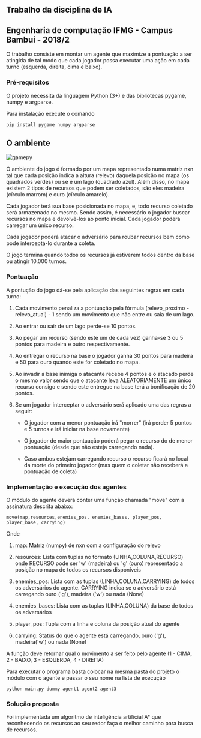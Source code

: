 ## Trabalho da disciplina de IA 
## Engenharia de computação IFMG - Campus Bambuí - 2018/2

O trabalho consiste em montar um agente que maximize a pontuação a ser atingida de tal modo que cada jogador possa executar uma ação em cada turno (esquerda, direita, cima e baixo).

### Pré-requisitos

O projeto necessita da linguagem Python (3+) e das bibliotecas pygame, numpy e argparse.

Para instalação execute o comando

`pip install pygame numpy argparse`

## O ambiente

![gamepy](https://github.com/JeanRezende/A-Star-Pygame/assets/43578359/dbaa992e-b679-4fda-9baf-c7f588dcd9fa)

O ambiente do jogo é formado por um mapa representado numa matriz nxn tal que cada posição indica a altura (relevo) daquela posição no mapa (os quadrados verdes) ou se é um lago (quadrado azul). Além disso, no mapa existem 2 tipos de recursos que podem ser coletados, são eles madeira (círculo marrom) e ouro (círculo amarelo).

Cada jogador terá sua base posicionada no mapa, e, todo recurso coletado será armazenado no mesmo. Sendo assim, é necessário o jogador buscar recursos no mapa e devolvê-los ao ponto inicial. Cada jogador poderá carregar um único recurso.

Cada jogador poderá atacar o adversário para roubar recursos bem como pode interceptá-lo durante a coleta.

O jogo termina quando todos os recursos já estiverem todos dentro da base ou atingir 10.000 turnos.

### Pontuação

A pontução do jogo dá-se pela aplicação das seguintes regras em cada turno:

1. Cada movimento penaliza a pontuação pela fórmula (relevo_proximo - relevo_atual) - 1 sendo um movimento que não entre ou saia de um lago.

2. Ao entrar ou sair de um lago perde-se 10 pontos.

3. Ao pegar um recurso (sendo este um de cada vez) ganha-se 3 ou 5 pontos para madeira e outro respectivamente.

4. Ao entregar o recurso na base o jogador ganha 30 pontos para madeira e 50 para ouro quando este for coletado no mapa.

5. Ao invadir a base inimiga o atacante recebe 4 pontos e o atacado perde o mesmo valor sendo que o atacante leva ALEATORIAMENTE um único recurso consigo e sendo este entregue na base terá a bonificação de 20 pontos.

6. Se um jogador interceptar o adversário será aplicado uma das regras a seguir:

    * O jogador com a menor pontuação irá "morrer" (irá perder 5 pontos e 5 turnos e irá iniciar na base novamente)

    * O jogador de maior pontuação poderá pegar o recurso do de menor pontuação (desde que não esteja carregando nada).

    * Caso ambos estejam carregando recurso o recurso ficará no local da morte do primeiro jogador (mas quem o coletar não receberá a pontuação de coleta)

### Implementação e execução dos agentes

O módulo do agente deverá conter uma função chamada "move" com a assinatura descrita abaixo:

``move(map,resources,enemies_pos, enemies_bases, player_pos, player_base, carrying)``

Onde

1. map: Matriz (numpy) de nxn com a configuração do relevo

2. resources: Lista com tuplas no formato (LINHA,COLUNA,RECURSO) onde RECURSO pode ser 'w' (madeira) ou 'g' (ouro) representado a posição no mapa de todos os recursos disponíveis

3. enemies_pos: Lista com as tuplas (LINHA,COLUNA,CARRYING) de todos os adversários do agente. CARRYING indica se o adversário está carregando ouro ('g'), madeira ('w') ou nada (None)

4. enemies_bases: Lista com as tuplas (LINHA,COLUNA) da base de todos os adversários

5. player_pos: Tupla com a linha e coluna da posição atual do agente

6. carrying: Status do que o agente está carregando, ouro ('g'), madeira('w') ou nada (None)

A função deve retornar qual o movimento a ser feito pelo agente (1 - CIMA, 2 - BAIXO, 3 - ESQUERDA, 4 - DIREITA)

Para executar o programa basta colocar na mesma pasta do projeto o módulo com o agente e passar o seu nome na lista de execução

``python main.py dummy agent1 agent2 agent3``

### Solução proposta

Foi implementada um algoritmo de inteligência artificial A* que reconhecendo os recursos ao seu redor faça o melhor caminho para busca de recursos.
